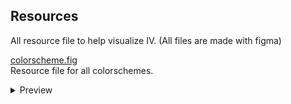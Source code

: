 ## Resources
All resource file to help visualize IV. (All files are made with figma)

[colorscheme.fig](./colorscheme.fig)  
Resource file for all colorschemes.

<details>
  <summary>Preview</summary>
  <img src="../.github/assets/colorscheme_resources.png" />
</details>

